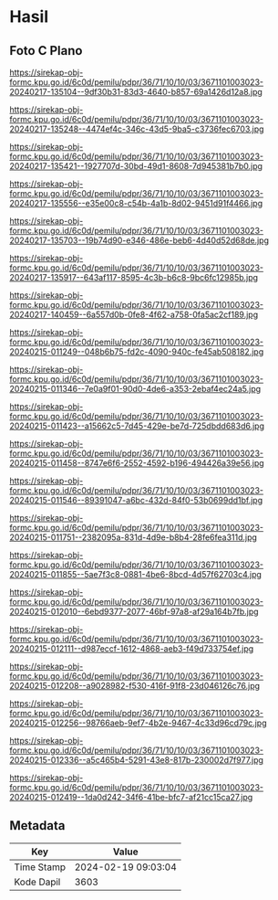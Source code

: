 # Hasil

## Foto C Plano

https://sirekap-obj-formc.kpu.go.id/6c0d/pemilu/pdpr/36/71/10/10/03/3671101003023-20240217-135104--9df30b31-83d3-4640-b857-69a1426d12a8.jpg

https://sirekap-obj-formc.kpu.go.id/6c0d/pemilu/pdpr/36/71/10/10/03/3671101003023-20240217-135248--4474ef4c-346c-43d5-9ba5-c3736fec6703.jpg

https://sirekap-obj-formc.kpu.go.id/6c0d/pemilu/pdpr/36/71/10/10/03/3671101003023-20240217-135421--1927707d-30bd-49d1-8608-7d945381b7b0.jpg

https://sirekap-obj-formc.kpu.go.id/6c0d/pemilu/pdpr/36/71/10/10/03/3671101003023-20240217-135556--e35e00c8-c54b-4a1b-8d02-9451d91f4466.jpg

https://sirekap-obj-formc.kpu.go.id/6c0d/pemilu/pdpr/36/71/10/10/03/3671101003023-20240217-135703--19b74d90-e346-486e-beb6-4d40d52d68de.jpg

https://sirekap-obj-formc.kpu.go.id/6c0d/pemilu/pdpr/36/71/10/10/03/3671101003023-20240217-135917--643af117-8595-4c3b-b6c8-9bc6fc12985b.jpg

https://sirekap-obj-formc.kpu.go.id/6c0d/pemilu/pdpr/36/71/10/10/03/3671101003023-20240217-140459--6a557d0b-0fe8-4f62-a758-0fa5ac2cf189.jpg

https://sirekap-obj-formc.kpu.go.id/6c0d/pemilu/pdpr/36/71/10/10/03/3671101003023-20240215-011249--048b6b75-fd2c-4090-940c-fe45ab508182.jpg

https://sirekap-obj-formc.kpu.go.id/6c0d/pemilu/pdpr/36/71/10/10/03/3671101003023-20240215-011346--7e0a9f01-90d0-4de6-a353-2ebaf4ec24a5.jpg

https://sirekap-obj-formc.kpu.go.id/6c0d/pemilu/pdpr/36/71/10/10/03/3671101003023-20240215-011423--a15662c5-7d45-429e-be7d-725dbdd683d6.jpg

https://sirekap-obj-formc.kpu.go.id/6c0d/pemilu/pdpr/36/71/10/10/03/3671101003023-20240215-011458--8747e6f6-2552-4592-b196-494426a39e56.jpg

https://sirekap-obj-formc.kpu.go.id/6c0d/pemilu/pdpr/36/71/10/10/03/3671101003023-20240215-011546--89391047-a6bc-432d-84f0-53b0699dd1bf.jpg

https://sirekap-obj-formc.kpu.go.id/6c0d/pemilu/pdpr/36/71/10/10/03/3671101003023-20240215-011751--2382095a-831d-4d9e-b8b4-28fe6fea311d.jpg

https://sirekap-obj-formc.kpu.go.id/6c0d/pemilu/pdpr/36/71/10/10/03/3671101003023-20240215-011855--5ae7f3c8-0881-4be6-8bcd-4d57f62703c4.jpg

https://sirekap-obj-formc.kpu.go.id/6c0d/pemilu/pdpr/36/71/10/10/03/3671101003023-20240215-012010--6ebd9377-2077-46bf-97a8-af29a164b7fb.jpg

https://sirekap-obj-formc.kpu.go.id/6c0d/pemilu/pdpr/36/71/10/10/03/3671101003023-20240215-012111--d987eccf-1612-4868-aeb3-f49d733754ef.jpg

https://sirekap-obj-formc.kpu.go.id/6c0d/pemilu/pdpr/36/71/10/10/03/3671101003023-20240215-012208--a9028982-f530-416f-91f8-23d046126c76.jpg

https://sirekap-obj-formc.kpu.go.id/6c0d/pemilu/pdpr/36/71/10/10/03/3671101003023-20240215-012256--98766aeb-9ef7-4b2e-9467-4c33d96cd79c.jpg

https://sirekap-obj-formc.kpu.go.id/6c0d/pemilu/pdpr/36/71/10/10/03/3671101003023-20240215-012336--a5c465b4-5291-43e8-817b-230002d7f977.jpg

https://sirekap-obj-formc.kpu.go.id/6c0d/pemilu/pdpr/36/71/10/10/03/3671101003023-20240215-012419--1da0d242-34f6-41be-bfc7-af21cc15ca27.jpg


## Metadata

| Key        | Value               |
| ---------- | ------------------- |
| Time Stamp | 2024-02-19 09:03:04 |
| Kode Dapil | 3603                |



